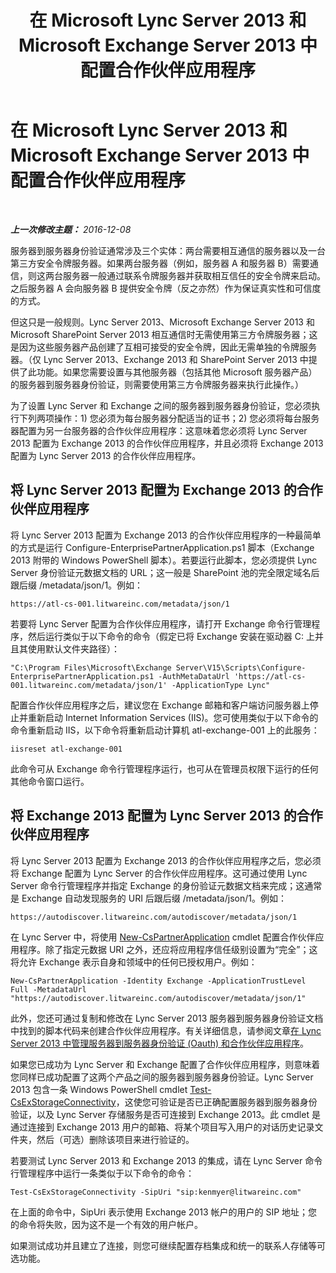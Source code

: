 ﻿---
title: 在 Microsoft Lync Server 2013 和 Microsoft Exchange Server 2013 中配置合作伙伴应用程序
TOCTitle: 在 Microsoft Lync Server 2013 和 Microsoft Exchange Server 2013 中配置合作伙伴应用程序
ms:assetid: 9c3a3054-6201-433f-b128-4c49d3341370
ms:mtpsurl: https://technet.microsoft.com/zh-cn/library/JJ688151(v=OCS.15)
ms:contentKeyID: 49888531
ms.date: 12/10/2016
mtps_version: v=OCS.15
ms.translationtype: HT
---

# 在 Microsoft Lync Server 2013 和 Microsoft Exchange Server 2013 中配置合作伙伴应用程序

 

_**上一次修改主题：** 2016-12-08_

服务器到服务器身份验证通常涉及三个实体：两台需要相互通信的服务器以及一台第三方安全令牌服务器。如果两台服务器（例如，服务器 A 和服务器 B）需要通信，则这两台服务器一般通过联系令牌服务器并获取相互信任的安全令牌来启动。之后服务器 A 会向服务器 B 提供安全令牌（反之亦然）作为保证真实性和可信度的方式。

但这只是一般规则。Lync Server 2013、Microsoft Exchange Server 2013 和 Microsoft SharePoint Server 2013 相互通信时无需使用第三方令牌服务器；这是因为这些服务器产品创建了互相可接受的安全令牌，因此无需单独的令牌服务器。（仅 Lync Server 2013、Exchange 2013 和 SharePoint Server 2013 中提供了此功能。如果您需要设置与其他服务器（包括其他 Microsoft 服务器产品）的服务器到服务器身份验证，则需要使用第三方令牌服务器来执行此操作。）

为了设置 Lync Server 和 Exchange 之间的服务器到服务器身份验证，您必须执行下列两项操作：1) 您必须为每台服务器分配适当的证书；2) 您必须将每台服务器配置为另一台服务器的合作伙伴应用程序：这意味着您必须将 Lync Server 2013 配置为 Exchange 2013 的合作伙伴应用程序，并且必须将 Exchange 2013 配置为 Lync Server 2013 的合作伙伴应用程序。

## 将 Lync Server 2013 配置为 Exchange 2013 的合作伙伴应用程序

将 Lync Server 2013 配置为 Exchange 2013 的合作伙伴应用程序的一种最简单的方式是运行 Configure-EnterprisePartnerApplication.ps1 脚本（Exchange 2013 附带的 Windows PowerShell 脚本）。若要运行此脚本，您必须提供 Lync Server 身份验证元数据文档的 URL；这一般是 SharePoint 池的完全限定域名后跟后缀 /metadata/json/1。例如：

    https://atl-cs-001.litwareinc.com/metadata/json/1

若要将 Lync Server 配置为合作伙伴应用程序，请打开 Exchange 命令行管理程序，然后运行类似于以下命令的命令（假定已将 Exchange 安装在驱动器 C: 上并且其使用默认文件夹路径）：

    "C:\Program Files\Microsoft\Exchange Server\V15\Scripts\Configure-EnterprisePartnerApplication.ps1 -AuthMetaDataUrl 'https://atl-cs-001.litwareinc.com/metadata/json/1' -ApplicationType Lync"

配置合作伙伴应用程序之后，建议您在 Exchange 邮箱和客户端访问服务器上停止并重新启动 Internet Information Services (IIS)。您可使用类似于以下命令的命令重新启动 IIS，以下命令将重新启动计算机 atl-exchange-001 上的此服务：

    iisreset atl-exchange-001

此命令可从 Exchange 命令行管理程序运行，也可从在管理员权限下运行的任何其他命令窗口运行。

## 将 Exchange 2013 配置为 Lync Server 2013 的合作伙伴应用程序

将 Lync Server 2013 配置为 Exchange 2013 的合作伙伴应用程序之后，您必须将 Exchange 配置为 Lync Server 的合作伙伴应用程序。这可通过使用 Lync Server 命令行管理程序并指定 Exchange 的身份验证元数据文档来完成；这通常是 Exchange 自动发现服务的 URI 后跟后缀 /metadata/json/1。例如：

    https://autodiscover.litwareinc.com/autodiscover/metadata/json/1

在 Lync Server 中，将使用 [New-CsPartnerApplication](new-cspartnerapplication.md) cmdlet 配置合作伙伴应用程序。除了指定元数据 URI 之外，还应将应用程序信任级别设置为“完全”；这将允许 Exchange 表示自身和领域中的任何已授权用户。例如：

    New-CsPartnerApplication -Identity Exchange -ApplicationTrustLevel Full -MetadataUrl "https://autodiscover.litwareinc.com/autodiscover/metadata/json/1"

此外，您还可通过复制和修改在 Lync Server 2013 服务器到服务器身份验证文档中找到的脚本代码来创建合作伙伴应用程序。有关详细信息，请参阅文章[在 Lync Server 2013 中管理服务器到服务器身份验证 (Oauth) 和合作伙伴应用程序](lync-server-2013-managing-server-to-server-authentication-oauth-and-partner-applications.md)。

如果您已成功为 Lync Server 和 Exchange 配置了合作伙伴应用程序，则意味着您同样已成功配置了这两个产品之间的服务器到服务器身份验证。Lync Server 2013 包含一条 Windows PowerShell cmdlet [Test-CsExStorageConnectivity](test-csexstorageconnectivity.md)，这使您可验证是否已正确配置服务器到服务器身份验证，以及 Lync Server 存储服务是否可连接到 Exchange 2013。此 cmdlet 是通过连接到 Exchange 2013 用户的邮箱、将某个项目写入用户的对话历史记录文件夹，然后（可选）删除该项目来进行验证的。

若要测试 Lync Server 2013 和 Exchange 2013 的集成，请在 Lync Server 命令行管理程序中运行一条类似于以下命令的命令：

    Test-CsExStorageConnectivity -SipUri "sip:kenmyer@litwareinc.com"

在上面的命令中，SipUri 表示使用 Exchange 2013 帐户的用户的 SIP 地址；您的命令将失败，因为这不是一个有效的用户帐户。

如果测试成功并且建立了连接，则您可继续配置存档集成和统一的联系人存储等可选功能。

